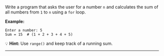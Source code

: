 Write a program that asks the user for a number `n` and calculates the sum of all numbers from `1` to `n` using a `for` loop.  

**Example:**  
```
Enter a number: 5  
Sum = 15  # (1 + 2 + 3 + 4 + 5)
```

💡 **Hint:** Use `range()` and keep track of a running sum.  

---

